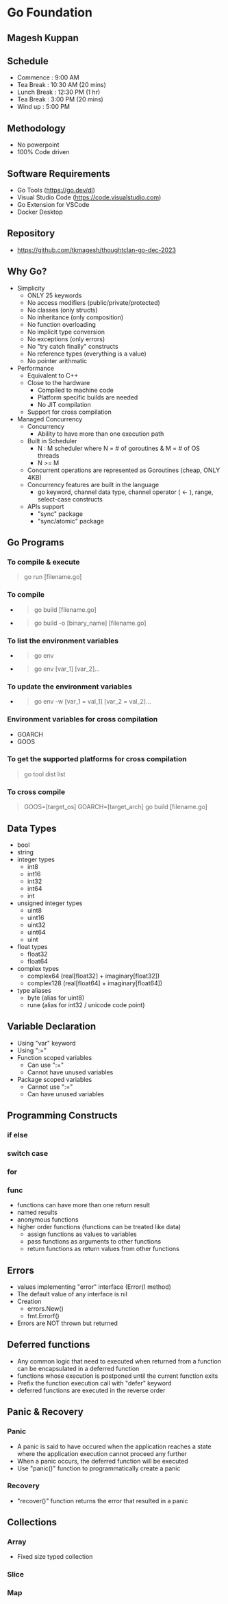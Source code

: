# Go Foundation

## Magesh Kuppan

## Schedule
- Commence      : 9:00 AM
- Tea Break     : 10:30 AM (20 mins)
- Lunch Break   : 12:30 PM (1 hr)
- Tea Break     : 3:00 PM (20 mins)
- Wind up       : 5:00 PM

## Methodology
- No powerpoint
- 100% Code driven

## Software Requirements
- Go Tools (https://go.dev/dl)
- Visual Studio Code (https://code.visualstudio.com)
- Go Extension for VSCode
- Docker Desktop

## Repository
- https://github.com/tkmagesh/thoughtclan-go-dec-2023

## Why Go?
- Simplicity
    - ONLY 25 keywords
    - No access modifiers (public/private/protected)
    - No classes (only structs)
    - No inheritance (only composition)
    - No function overloading
    - No implicit type conversion
    - No exceptions (only errors)
    - No "try catch finally" constructs
    - No reference types (everything is a value)
    - No pointer arithmatic
- Performance
    - Equivalent to C++
    - Close to the hardware
        - Compiled to machine code
        - Platform specific builds are needed
        - No JIT compilation
    - Support for cross compilation
- Managed Concurrency
    - Concurrency
        - Ability to have more than one execution path
    - Built in Scheduler
        - N : M scheduler where N = # of goroutines & M = # of OS threads
        - N >= M
    - Concurrent operations are represented as Goroutines (cheap, ONLY 4KB)
    - Concurrency features are built in the language
        - go keyword, channel data type, channel operator ( <- ), range, select-case constructs
    - APIs support
        - "sync" package
        - "sync/atomic" package

## Go Programs
### To compile & execute
> go run [filename.go]
### To compile
- > go build [filename.go]
- > go build -o [binary_name] [filename.go]
### To list the environment variables
- > go env
- > go env [var_1] [var_2]...
### To update the environment variables
- > go env -w [var_1 = val_1] [var_2 = val_2]...
### Environment variables for cross compilation
- GOARCH
- GOOS
### To get the supported platforms for cross compilation
> go tool dist list
### To cross compile
> GOOS=[target_os] GOARCH=[target_arch] go build [filename.go]

## Data Types
- bool
- string
- integer types
    - int8
    - int16
    - int32
    - int64
    - int
- unsigned integer types
    - uint8
    - uint16
    - uint32
    - uint64
    - uint
- float types
    - float32
    - float64
- complex types
    - complex64 (real[float32] + imaginary[float32])
    - complex128 (real[float64] + imaginary[float64])
- type aliases
    - byte (alias for uint8)
    - rune (alias for int32 / unicode code point)
## Variable Declaration
- Using "var" keyword
- Using ":="
- Function scoped variables
    - Can use ":="
    - Cannot have unused variables
- Package scoped variables
    - Cannot use ":="
    - Can have unused variables
## Programming Constructs
### if else

### switch case

### for

### func
- functions can have more than one return result
- named results
- anonymous functions
- higher order functions (functions can be treated like data)
    - assign functions as values to variables
    - pass functions as arguments to other functions
    - return functions as return values from other functions
## Errors
- values implementing "error" interface (Error() method)
- The default value of any interface is nil
- Creation
    - errors.New()
    - fmt.Errorf()
- Errors are NOT thrown but returned
## Deferred functions
- Any common logic that need to executed when returned from a function can be encapsulated in a deferred function
- functions whose execution is postponed until the current function exits
- Prefix the function execution call with "defer" keyword
- deferred functions are executed in the reverse order
## Panic & Recovery
### Panic
- A panic is said to have occured when the application reaches a state where the application execution cannot proceed any further
- When a panic occurs, the deferred function will be executed
- Use "panic()" function to programmatically create a panic
### Recovery
- "recover()" function returns the error that resulted in a panic
## Collections
### Array
- Fixed size typed collection
### Slice
### Map
